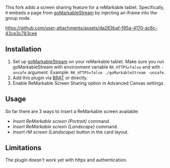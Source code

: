 This fork adds a screen sharing feature for a reMarkable tablet. Specifically, it embeds a page from [goMarkableStream](https://github.com/owulveryck/goMarkableStream) by injecting an iframe into the group node.

https://github.com/user-attachments/assets/da263baf-f95a-4170-ac6c-43ce3c783cee

## Installation
1. Set up [goMarkableStream](https://github.com/owulveryck/goMarkableStream) on your reMarkable tablet. Make sure you run goMarkableStream with environment variable `RK_HTTPS=false` and with `-unsafe` argument. Example: `RK_HTTPS=false ./goMarkableStream -unsafe`.
2. Add this plugin via [BRAT](https://github.com/TfTHacker/obsidian42-brat) or directly.
3. Enable ReMarkable Screen Sharing option in Advanced Canvas settings.

## Usage
So far there are 3 ways to insert a ReMarkable screen available:
* _Insert ReMarkable screen (Portrait)_ command.
* _Insert ReMarkable screen (Landscape)_ command.
* _Insert rM screen (Landscape)_ button in the card layout.

## Limitations
The plugin doesn't work yet with https and authentication.
